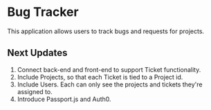 # Bug Tracker

This application allows users to track bugs and requests for projects.

## Next Updates

1. Connect back-end and front-end to support Ticket functionality.
2. Include Projects, so that each Ticket is tied to a Project id.
3. Include Users. Each can only see the projects and tickets they're assigned to.
4. Introduce Passport.js and Auth0.
